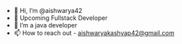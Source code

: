 - 👋 Hi, I’m @aishwarya42
- 👀 Upcoming Fullstack Developer
- 🌱 I’m a java developer
- 📫 How to reach out - aishwaryakashyap42@gmail.com

<!---
aishwarya42/aishwarya42 is a ✨ special ✨ repository because its `README.md` (this file) appears on your GitHub profile.
You can click the Preview link to take a look at your changes.
--->
